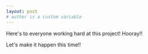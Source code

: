 ```yaml
---
layout: post
# author is a custom variable
---
```


Here's to everyone working hard at this project! Hooray!!

Let's make it happen this time!!
